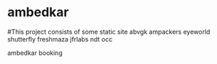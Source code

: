 # ambedkar

#This project consists of some static site 
abvgk
ampackers
eyeworld
shutterfly
freshmaza
jfrlabs
ndt
occ

ambedkar
booking
